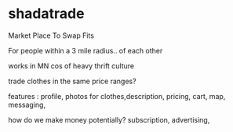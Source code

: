 # shadatrade

Market Place To Swap Fits 

For people within a 3 mile radius.. of each other

works in MN cos of heavy thrift culture 

trade clothes in the same price ranges?

features : profile, photos for clothes,description,  pricing, cart, map, messaging, 

how do we make money potentially? subscription, advertising,

